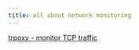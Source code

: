 ```yaml
---
title: all about network monitoring
---
```


[trpoxy - monitor TCP traffic](https://github.com/kevwan/tproxy)
